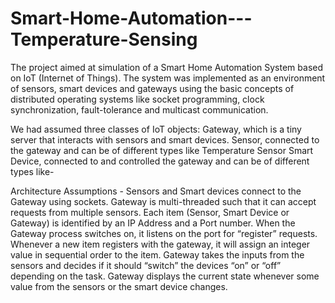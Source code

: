 # Smart-Home-Automation---Temperature-Sensing

The project aimed at simulation of a Smart Home Automation System based on IoT (Internet of Things). The system was implemented as an environment of sensors, smart devices and gateways using the basic concepts of distributed operating systems like socket programming, clock synchronization, fault-tolerance and multicast communication.

We had assumed three classes of IoT objects:
Gateway, which is a tiny server that interacts with sensors and smart devices.
Sensor, connected to the gateway and can be of different types like
Temperature Sensor
Smart Device, connected to and controlled the gateway and can be of different types like-

Architecture Assumptions - 
Sensors and Smart devices connect to the Gateway using sockets. Gateway is multi-threaded such that it can accept requests from multiple sensors. Each item (Sensor, Smart Device or Gateway) is identified by an IP Address and a Port number. When the Gateway process switches on, it listens on the port for “register” requests. Whenever a new item registers with the gateway, it will assign an integer value in sequential order to the item. Gateway takes the inputs from the sensors and decides if it should “switch” the devices “on” or “off” depending on the task. Gateway displays the current state whenever some value from the sensors or the smart device changes.
